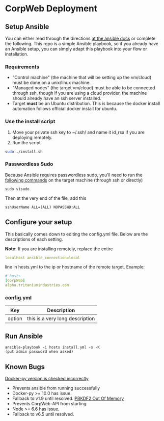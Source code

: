 # CorpWeb Deployment

## Setup Ansible

You can either read through the directions [at the ansible docs](http://docs.ansible.com/ansible/intro_installation.html) or complete the following.
This repo is a simple Ansible playbook, so if you already have an Ansible setup, you can simply adapt this playbook into your flow or installation.

### Requirements
* "Control machine" (the machine that will be setting up the vm/cloud) must be done on a unix/linux machine.
* "Managed nodes" (the target vm/cloud) must be able to be connected through ssh, though if you are using a cloud provider, the machine should already have an ssh server installed.
* Target **must** be an Ubuntu distribution. This is because the docker install automation follows official docker install for ubuntu.


### Use the install script
1. Move your private ssh key to ~/.ssh/ and name it id_rsa if you are deploying remotely.
2. Run the script 

```bash
sudo ./install.sh
```

### Passwordless Sudo

Because Ansible requires passwordless sudo, you'll need to run the [following commands](http://stackoverflow.com/questions/21870083/specify-sudo-password-for-ansible) on the target machine (through ssh or directly)
```
sudo visudo
```
Then at the very end of the file, add this
```
sshUserName ALL=(ALL) NOPASSWD:ALL
```

## Configure your setup

This basically comes down to editing the config.yml file. Below are the descriptions of each setting.

**Note:** If you are installing remotely, replace the entire
```yml
localhost ansible_connection=local
```
line in hosts.yml to the ip or hostname of the remote target. Example:
```yml
# hosts
[CorpWeb]
alpha.tritaniumindustries.com
```

### config.yml
| Key | Description |
| --- | --- |
| option | this is a very long description |


## Run Ansible

```
ansible-playbook -i hosts install.yml -s -K
(put admin password when asked)
```

## Known Bugs
[Docker-py version is checked incorrectly](https://github.com/ansible/ansible/issues/17495)
* Prevents ansible from running successfully
* Docker-py >= 10.0 has issue.
* Fallback to v1.9 until resolved.
[PBKDF2 Out Of Memory](https://github.com/nodejs/node/issues/8571)
* Prevents CorpWeb-API from starting
* Node >= 6.6 has issue.
* Fallback to v6.5 until resolved.
